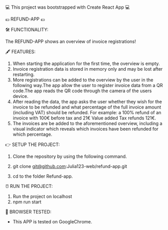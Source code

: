 💻 This project was bootstrapped with Create React App 💻

💷 REFUND-APP 💷

🛠 FUNCTIONALITY:

<p> The REFUND-APP shows an overview of invoice registrations!</p>

🖋 FEATURES:

1. When starting the application for the first time, the overview is empty.
2. Invoice registration data is stored in memory only and may be lost after restarting.
3. More registrations can be added to the overview by the user in the following way.The app allow the user to register invoice data from a QR code.The app reads the QR code through the camera of the users device.
4. After reading the data, the app asks the user whether they wish for the invoice to be refunded and what percentage of the full invoice amount (including VAT) should be refunded.
   For example: a 100% refund of an invoice with 100€ before tax and 21€ Value added Tax refunds 121€.
5. The invoices are be added to the aforementioned overview, including a visual indicator which reveals which invoices have been refunded for which percentage.

👉 SETUP THE PROJECT:

1. Clone the repository by using the following command.

2. git clone git@github.com:Julia123-web/refund-app.git

3. cd to the folder Refund-app.

⏰ RUN THE PROJECT:

1. Run the project on localhost
2. npm run start

📡 BROWSER TESTED:

- This APP is tested on GoogleChrome.
